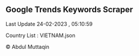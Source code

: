 

## Google Trends Keywords Scraper 
 
Last Update 24-02-2023 , 05:10:59

Country List :
VIETNAM.json



© Abdul Muttaqin 
